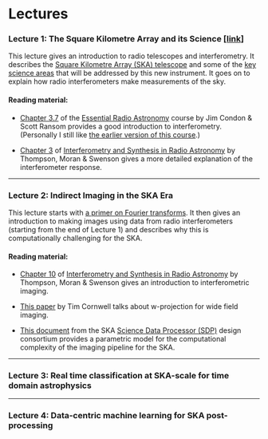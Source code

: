 # Lectures

### Lecture 1: The Square Kilometre Array and its Science [[link](https://github.com/as595/NITheP/blob/master/LECTURES/SquareKilometreArray.pdf)]

This lecture gives an introduction to radio telescopes and interferometry. It describes the [Square Kilometre Array (SKA) telescope](www.skatelescope.org) and some of the [key science areas](https://www.skatelescope.org/science/) that will be addressed by this new instrument. It goes on to explain how radio interferometers make measurements of the sky. 

#### Reading material:

* [Chapter 3.7](https://www.cv.nrao.edu/~sransom/web/Ch3.html#S7) of the [Essential Radio Astronomy](https://science.nrao.edu/opportunities/courses/era) course by Jim Condon & Scott Ransom provides a good introduction to interferometry. (Personally I still like [the earlier version of this course](https://www.cv.nrao.edu/course/astr534/ERA_old.shtml).)

* [Chapter 3](https://link.springer.com/chapter/10.1007/978-3-319-44431-4_3) of [Interferometry and Synthesis in Radio Astronomy](https://link.springer.com/book/10.1007%2F978-3-319-44431-4) by Thompson, Moran & Swenson gives a more detailed explanation of the interferometer response.

---

### Lecture 2: Indirect Imaging in the SKA Era

This lecture starts with [a primer on Fourier transforms](https://allofyourbases.com/2017/09/11/furrier-cats/). It then gives an introduction to making images using data from radio interferometers (starting from the end of Lecture 1) and describes why this is computationally challenging for the SKA. 

#### Reading material:

* [Chapter 10](https://link.springer.com/chapter/10.1007/978-3-319-44431-4_10) of [Interferometry and Synthesis in Radio Astronomy](https://link.springer.com/book/10.1007%2F978-3-319-44431-4) by Thompson, Moran & Swenson gives an introduction to interferometric imaging.

* [This paper](http://adsabs.harvard.edu/full/2005ASPC..347...86C) by Tim Cornwell talks about w-projection for wide field imaging.

* [This document](http://ska-sdp.org/sites/default/files/attachments/ska-tel-sdp-0000013_06_performancemodel_0.pdf) from the SKA [Science Data Processor (SDP)](http://ska-sdp.org) design consortium provides a parametric model for the computational complexity of the imaging pipeline for the SKA.

---

### Lecture 3: Real time classification at SKA-scale for time domain astrophysics

---

### Lecture 4: Data-centric machine learning for SKA post-processing


